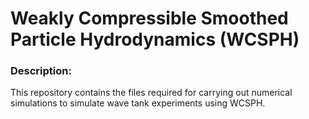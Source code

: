 # Weakly Compressible Smoothed Particle Hydrodynamics (WCSPH)
### Description:
This repository contains the files required for carrying out numerical simulations to simulate wave tank experiments using WCSPH. 

